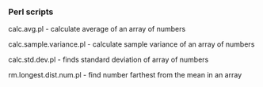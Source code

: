 ### Perl scripts

calc.avg.pl - calculate average of an array of numbers

calc.sample.variance.pl - calculate sample variance of an array of numbers

calc.std.dev.pl - finds standard deviation of array of numbers

rm.longest.dist.num.pl - find number farthest from the mean in an array
